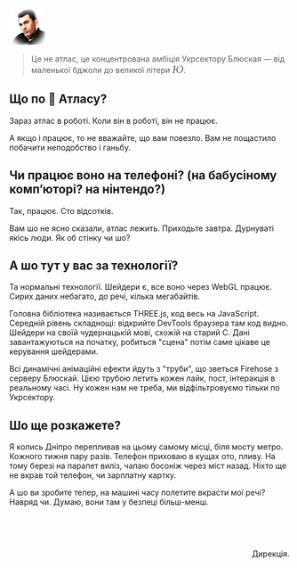 ![md(()=>{/*](isho-64-round.png)

> Це не атлас, це концентрована амбіція Укрсектору Блюская &mdash; від маленької бджоли
> до великої літери <i style="font-family: serif; font-size: 140%">Ю</i>.

## Що по <span class="monochrome-emoji">&#129419;</span> Атласу?

Зараз атлас в роботі. Коли він в роботі, він не працює.

А якщо і працює, то не вважайте, що вам повезло. Вам не пощастило побачити неподобство і ганьбу.

## Чи працює воно на телефоні? (на бабусіному компʼюторі? на нінтендо?)

Так, працює. Сто відсотків.

Вам шо не ясно сказали, атлас лежить. Приходьте завтра. Дурнуваті якісь люди. Як об стінку чи шо?

## А шо тут у вас за технології?

Та нормальні технології. Шейдери є, все воно через WebGL працює. Сирих даних небагато, до речі,
кілька мегабайтів.

Головна бібліотека називається THREE.js, код весь на JavaScript. Середній рівень складнощі:
відкрийте DevTools браузера там код видно. Шейдери на своїй чудернацькій мові,
схожій на старий C.
Дані завантажуються на початку, робиться "сцена" потім саме цікаве це керування шейдерами.

Всі динамічні анімаційні ефекти йдуть з "труби", що зветься Firehose з серверу Блюскай.
Цією трубою летить кожен лайк, пост, інтеракція в реальному часі.
Ну кожен нам не треба, ми відфільтровуємо тільки по Укрсектору.

## Шо ще розкажете?

Я колись Дніпро перепливав на цьому самому місці, біля мосту метро. Кожного тижня пару разів.
Телефон приховаю в кущах ото, пливу. На тому березі на парапет виліз,
чапаю босоніж через міст назад. Ніхто ще не вкрав той телефон, чи зарплатну картку.

А шо ви зробите тепер, на машині часу полетите вкрасти мої речі? Навряд чи.
Думаю, вони там у безпеці більш-менш.

&nbsp;

&nbsp;

<div style="text-align: right;">
Дирекція.

</div>

<!-- */})]// -->